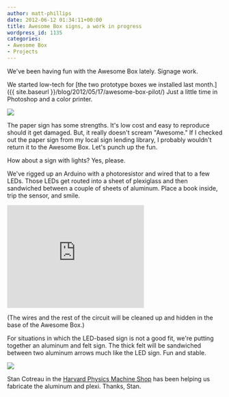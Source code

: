 ```yaml
---
author: matt-phillips
date: 2012-06-12 01:34:11+00:00
title: Awesome Box signs, a work in progress
wordpress_id: 1135
categories:
- Awesome Box
- Projects
---
```


We've been having fun with the Awesome Box lately. Signage work.

We started low-tech for [the two prototype boxes we installed last month.]({{ site.baseurl }}/blog/2012/05/17/awesome-box-pilot/) Just a little time in Photoshop and a color printer.

[![](https://lil-blog-media.s3.amazonaws.com/2012/06/IMG_0240-e1339469087348.jpg)](https://lil-blog-media.s3.amazonaws.com/2012/06/IMG_0240-e1339465094194.jpg)

The paper sign has some strengths. It's low cost and easy to reproduce should it get damaged. But, it really doesn't scream "Awesome." If I checked out the paper sign from my local sign lending library, I probably wouldn't return it to the Awesome Box. Let's punch up the fun.

How about a sign with lights? Yes, please.

We've rigged up an Arduino with a photoresistor and wired that to a few LEDs. Those LEDs get routed into a sheet of plexiglass and then sandwiched between a couple of sheets of aluminum. Place a book inside, trip the sensor, and smile.

<div class="embed-container"><iframe width="320" height="240" src="http://player.vimeo.com/video/43864998?title=0&byline=0&portrait=0" frameborder="0" allowfullscreen></iframe></div>

(The wires and the rest of the circuit will be cleaned up and hidden in the base of the Awesome Box.)

For situations in which the LED-based sign is not a good fit, we're putting together an aluminum and felt sign. The thick felt will be sandwiched between two aluminum arrows much like the LED sign. Fun and stable.

[![](https://lil-blog-media.s3.amazonaws.com/2012/06/IMG_0237-e1339444055765.jpg)](https://lil-blog-media.s3.amazonaws.com/2012/06/IMG_0237-e1339443920742.jpg)

Stan Cotreau in the [Harvard Physics Machine Shop](http://www.physics.harvard.edu/services/machineshop/) has been helping us fabricate the aluminum and plexi. Thanks, Stan.
